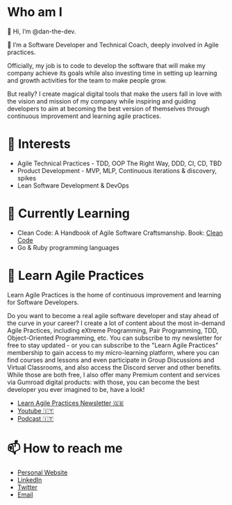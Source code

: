 # Who am I
👋 Hi, I’m @dan-the-dev. 

🚀 I’m a Software Developer and Technical Coach, deeply involved in Agile practices.

Officially, my job is to code to develop the software that will make my company achieve its goals while also investing time in setting up learning and growth activities for the team to make people grow.

But really? I create magical digital tools that make the users fall in love with the vision and mission of my company while inspiring and guiding developers to aim at becoming the best version of themselves through continuous improvement and learning agile practices.

# 👀 Interests
- Agile Technical Practices - TDD, OOP The Right Way, DDD, CI, CD, TBD
- Product Development - MVP, MLP, Continuous iterations & discovery, spikes
- Lean Software Development & DevOps

# 🌱 Currently Learning

- Clean Code: A Handbook of Agile Software Craftsmanship. Book: [Clean Code](https://amzn.to/410Loo8)
- Go & Ruby programming languages

# 📜 Learn Agile Practices

Learn Agile Practices is the home of continuous improvement and learning for Software Developers.

Do you want to become a real agile software developer and stay ahead of the curve in your career? I create a lot of content about the most in-demand Agile Practices, including eXtreme Programming, Pair Programming, TDD, Object-Oriented Programming, etc. You can subscribe to my newsletter for free to stay updated - or you can subscribe to the "Learn Agile Practices" membership to gain access to my micro-learning platform, where you can find courses and lessons and even participate in Group Discussions and Virtual Classrooms, and also access the Discord server and other benefits.
While those are both free, I also offer many Premium content and services via Gumroad digital products: with those, you can become the best developer you ever imagined to be, have a look!

- [Learn Agile Practices Newsletter 🇬🇧](https://learnagilepractices.substack.com/about)
- [Youtube 🇮🇹](https://www.youtube.com/channel/UCow5aybmZhzR7HbPf8JmcmA)
- [Podcast 🇮🇹](https://open.spotify.com/show/1Sib1L0UJFqxVGW5VxZcJW)

# 📫 How to reach me

- [Personal Website](https://danthedev.carrd.co/)
- [LinkedIn](https://www.linkedin.com/in/daniele-scillia/)
- [Twitter](https://twitter.com/danielescillia)
- [Email](mailto:daniele.scillia@gmail.com)

<!---
dan-the-dev/dan-the-dev is a ✨ special ✨ repository because its `README.md` (this file) appears on your GitHub profile.
You can click the Preview link to take a look at your changes.
--->
